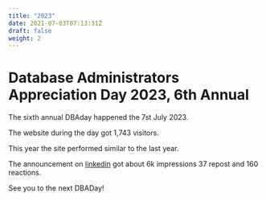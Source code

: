 ```yaml
---
title: "2023"
date: 2021-07-03T07:13:31Z
draft: false
weight: 2
---
```

# Database Administrators Appreciation Day 2023, 6th Annual
The sixth annual DBAday happened the 7st July 2023.

The website during the day got 1,743 visitors.


This year the site performed similar to the last year. 

The announcement on [linkedin](https://www.linkedin.com/analytics/post-summary/urn:li:activity:7082964680985501697/)  got about 6k impressions 37 repost and 160 reactions. 


See you to the next DBADay!


